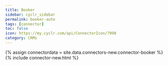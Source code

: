 ```yaml
---
title: Booker
sidebar: cyclr_sidebar
permalink: booker-auto
tags: [connector]
toc: false
icon: https://my.cyclr.com/api/ConnectorIcon/7998
category: CRMs
---
```

{% assign connectordata = site.data.connectors-new.connector-booker %}
{% include connector-new.html %}	